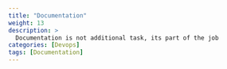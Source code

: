```yaml
---
title: "Documentation"
weight: 13
description: >
  Documentation is not additional task, its part of the job
categories: [Devops]
tags: [Documentation]
---
```

